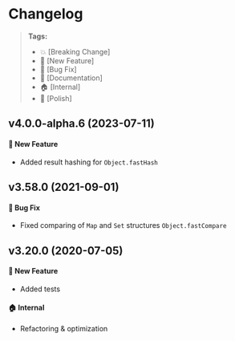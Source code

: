 Changelog
=========

> **Tags:**
> - :boom:       [Breaking Change]
> - :rocket:     [New Feature]
> - :bug:        [Bug Fix]
> - :memo:       [Documentation]
> - :house:      [Internal]
> - :nail_care:  [Polish]

## v4.0.0-alpha.6 (2023-07-11)

#### :rocket: New Feature

* Added result hashing for `Object.fastHash`

## v3.58.0 (2021-09-01)

#### :bug: Bug Fix

* Fixed comparing of `Map` and `Set` structures `Object.fastCompare`

## v3.20.0 (2020-07-05)

#### :rocket: New Feature

* Added tests

#### :house: Internal

* Refactoring & optimization
